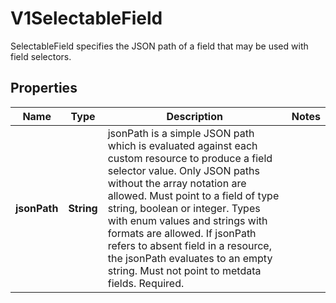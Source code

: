 

# V1SelectableField

SelectableField specifies the JSON path of a field that may be used with field selectors.
## Properties

Name | Type | Description | Notes
------------ | ------------- | ------------- | -------------
**jsonPath** | **String** | jsonPath is a simple JSON path which is evaluated against each custom resource to produce a field selector value. Only JSON paths without the array notation are allowed. Must point to a field of type string, boolean or integer. Types with enum values and strings with formats are allowed. If jsonPath refers to absent field in a resource, the jsonPath evaluates to an empty string. Must not point to metdata fields. Required. | 



